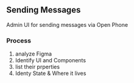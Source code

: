 ## Sending Messages

Admin UI for sending messages via Open Phone

### Process
1. analyze Figma
2. Identify UI and Components
3. list their prperties
4. Identy State & Where it lives